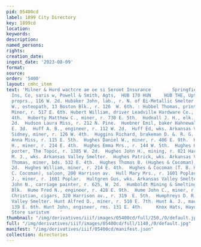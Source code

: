 ```yaml
---
pid: 05400cd
label: 1899 City Directory
key: 1899cd
location: 
keywords: 
description: 
named_persons: 
rights: 
creation_date: 
ingest_date: '2023-08-09'
format: 
source: 
order: '5400'
layout: cmhc_item
text: 'Milner & Hurd wactcre ae oe si Seroot Insurance        Springfield F, & M,
  Ins, Co, saris w, Powell & Smith, Agts,  HUB 170 HUN     HUB THE, Upton & Anderson
  proprs., 116 W. 2d. Hubaker John, lab., r. N. of Bi-Metallic Smelter.  Hubbard George
  W., osteopath, 13 Boston Blk., r. 126  W. 6th. : Hubbel Thomas, printer Leadville
  Miner, r. 517 E. 6th. Hubert William, driver Leadville Hardware Co., r. 187  W.
  4th.  Huberty Matthew C., miner, r. 730 E. 5th.  Hudnall J. H., elk., r. 123 W.
  2d.  Hudson Laura Miss, r. 212 N. Pine.  Huebner Emil, baker Hahnewald Bros., 202
  E. 3d.  Huff A. B., engineer, r. 112 W. 2d.  Huff Ed, wks. Arkansas Valley Smelter.  Huff
  Sidney, miner, r. 126 W. 4th.  Huggins Richard, brakeman D. &. R. G. R. R.  Hughes
  Anna Miss, r. 115 E. 5th.  Hughes Daniel W., miner, r. 406 E. 9th.  Hughes David
  H., miner, r. 214 E. 4th.  Hughes Emma Mrs., r. 144 W. 5th.  Hughes Henry, col’d,
  porter, The Topic, r. 1385 W. 2d.  Hughes John H., mining, r. 821 Harrison av.  Hughes
  M. J., wks. Arkansas Valley Smelter.  Hughes Patrick, wks. Arkansas Valley Smelter.  Hughes
  Thomas, miner, bds. 532 E. 4th.  Hughes Thomas B. (Hughes & Cocoman), r. 141 E.
  2d.  Hughes William, miner, r. 214 E. 4th.  Hughes & Cocoman (T. B. Hughes and J.
  C. Cocoman), saloon, 200 Harrison av.  Hull Mary Mrs., r. 1601 Poplar.  Hull Patrick
  J., miner, r. 1601 Poplar.  Hultgren Gus, wks. Arkansas Valley Smelter.  Humble
  John N., carriage painter, r. 625, W. 2d.  Humboldt Mining & Smelting Co., 2 DeMaineville
  Blk.  Hume Fred N., engineer, r. 428 E. 9th.  Hume John C., miner, r. 420 E. 7th.  Humoller
  Christian, cigars, 320 Harrison av., r. 319  E. 5th.  Humphreys D. R., wks. Arkansas
  Valley Smelter. Hunt Alfred D., miner, r. 510 E. 7th. Hunt A. J., machinist, bds.
  139 E. 6th. Hunt John, engineer, rms. 131 E. 4th.     Knox Hats, Hayden’s Clothing
  Store saristvm    '
thumbnail: "/img/derivatives/iiif/images/05400cd/full/250,/0/default.jpg"
full: "/img/derivatives/iiif/images/05400cd/full/1140,/0/default.jpg"
manifest: "/img/derivatives/iiif/05400cd/manifest.json"
collection: directories
---
```


